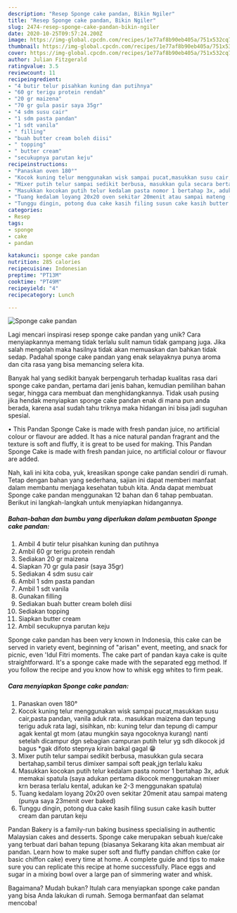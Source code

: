 ```yaml
---
description: "Resep Sponge cake pandan, Bikin Ngiler"
title: "Resep Sponge cake pandan, Bikin Ngiler"
slug: 2474-resep-sponge-cake-pandan-bikin-ngiler
date: 2020-10-25T09:57:24.200Z
image: https://img-global.cpcdn.com/recipes/1e77af8b90eb405a/751x532cq70/sponge-cake-pandan-foto-resep-utama.jpg
thumbnail: https://img-global.cpcdn.com/recipes/1e77af8b90eb405a/751x532cq70/sponge-cake-pandan-foto-resep-utama.jpg
cover: https://img-global.cpcdn.com/recipes/1e77af8b90eb405a/751x532cq70/sponge-cake-pandan-foto-resep-utama.jpg
author: Julian Fitzgerald
ratingvalue: 3.5
reviewcount: 11
recipeingredient:
- "4 butir telur pisahkan kuning dan putihnya"
- "60 gr terigu protein rendah"
- "20 gr maizena"
- "70 gr gula pasir saya 35gr"
- "4 sdm susu cair"
- "1 sdm pasta pandan"
- "1 sdt vanila"
- " filling"
- "buah butter cream boleh diisi"
- " topping"
- " butter cream"
- "secukupnya parutan keju"
recipeinstructions:
- "Panaskan oven 180°"
- "Kocok kuning telur menggunakan wisk sampai pucat,masukkan susu cair,pasta pandan, vanila aduk rata.. masukkan maizena dan tepung terigu aduk rata lagi, sisihkan, nb: kuning telur dan tepung di campur agak kental gt mom (atau mungkin saya ngocoknya kurang) nanti setelah dicampur dgn sebagian campuran putih telur yg sdh dikocok jd bagus *gak difoto stepnya kirain bakal gagal 😁"
- "Mixer putih telur sampai sedikit berbusa, masukkan gula secara bertahap,sambil terus dimixer sampai soft peak,jgn terlalu kaku"
- "Masukkan kocokan putih telur kedalam pasta nomor 1 bertahap 3x, aduk memakai spatula (saya adukan pertama dikocok menggunakan mixer krn berasa terlalu kental, adukan ke 2-3 menggunakan spatula)"
- "Tuang kedalam loyang 20x20 oven sekitar 20menit atau sampai mateng (punya saya 23menit over baked)"
- "Tunggu dingin, potong dua cake kasih filing susun cake kasih butter cream dan parutan keju"
categories:
- Resep
tags:
- sponge
- cake
- pandan

katakunci: sponge cake pandan 
nutrition: 285 calories
recipecuisine: Indonesian
preptime: "PT13M"
cooktime: "PT49M"
recipeyield: "4"
recipecategory: Lunch

---
```



![Sponge cake pandan](https://img-global.cpcdn.com/recipes/1e77af8b90eb405a/751x532cq70/sponge-cake-pandan-foto-resep-utama.jpg)

Lagi mencari inspirasi resep sponge cake pandan yang unik? Cara menyiapkannya memang tidak terlalu sulit namun tidak gampang juga. Jika salah mengolah maka hasilnya tidak akan memuaskan dan bahkan tidak sedap. Padahal sponge cake pandan yang enak selayaknya punya aroma dan cita rasa yang bisa memancing selera kita.

Banyak hal yang sedikit banyak berpengaruh terhadap kualitas rasa dari sponge cake pandan, pertama dari jenis bahan, kemudian pemilihan bahan segar, hingga cara membuat dan menghidangkannya. Tidak usah pusing jika hendak menyiapkan sponge cake pandan enak di mana pun anda berada, karena asal sudah tahu triknya maka hidangan ini bisa jadi suguhan spesial.

• This Pandan Sponge Cake is made with fresh pandan juice, no artificial colour or flavour are added. It has a nice natural pandan fragrant and the texture is soft and fluffy, it is great to be used for making. This Pandan Sponge Cake is made with fresh pandan juice, no artificial colour or flavour are added.


Nah, kali ini kita coba, yuk, kreasikan sponge cake pandan sendiri di rumah. Tetap dengan bahan yang sederhana, sajian ini dapat memberi manfaat dalam membantu menjaga kesehatan tubuh kita. Anda dapat membuat Sponge cake pandan menggunakan 12 bahan dan 6 tahap pembuatan. Berikut ini langkah-langkah untuk menyiapkan hidangannya.

<!--inarticleads1-->

##### Bahan-bahan dan bumbu yang diperlukan dalam pembuatan Sponge cake pandan:

1. Ambil 4 butir telur pisahkan kuning dan putihnya
1. Ambil 60 gr terigu protein rendah
1. Sediakan 20 gr maizena
1. Siapkan 70 gr gula pasir (saya 35gr)
1. Sediakan 4 sdm susu cair
1. Ambil 1 sdm pasta pandan
1. Ambil 1 sdt vanila
1. Gunakan  filling
1. Sediakan buah butter cream boleh diisi
1. Sediakan  topping
1. Siapkan  butter cream
1. Ambil secukupnya parutan keju


Sponge cake pandan has been very known in Indonesia, this cake can be served in variety event, beginning of &#34;arisan&#34; event, meeting, and snack for picnic, even &#39;Idul Fitri moments. The cake part of pandan kaya cake is quite straightforward. It&#39;s a sponge cake made with the separated egg method. If you follow the recipe and you know how to whisk egg whites to firm peak. 

<!--inarticleads2-->

##### Cara menyiapkan Sponge cake pandan:

1. Panaskan oven 180°
1. Kocok kuning telur menggunakan wisk sampai pucat,masukkan susu cair,pasta pandan, vanila aduk rata.. masukkan maizena dan tepung terigu aduk rata lagi, sisihkan, nb: kuning telur dan tepung di campur agak kental gt mom (atau mungkin saya ngocoknya kurang) nanti setelah dicampur dgn sebagian campuran putih telur yg sdh dikocok jd bagus *gak difoto stepnya kirain bakal gagal 😁
1. Mixer putih telur sampai sedikit berbusa, masukkan gula secara bertahap,sambil terus dimixer sampai soft peak,jgn terlalu kaku
1. Masukkan kocokan putih telur kedalam pasta nomor 1 bertahap 3x, aduk memakai spatula (saya adukan pertama dikocok menggunakan mixer krn berasa terlalu kental, adukan ke 2-3 menggunakan spatula)
1. Tuang kedalam loyang 20x20 oven sekitar 20menit atau sampai mateng (punya saya 23menit over baked)
1. Tunggu dingin, potong dua cake kasih filing susun cake kasih butter cream dan parutan keju


Pandan Bakery is a family-run baking business specialising in authentic Malaysian cakes and desserts. Sponge cake merupakan sebuah kue/cake yang terbuat dari bahan tepung (biasanya Sekarang kita akan membuat air pandan. Learn how to make super soft and fluffy pandan chiffon cake (or basic chiffon cake) every time at home. A complete guide and tips to make sure you can replicate this recipe at home successfully. Place eggs and sugar in a mixing bowl over a large pan of simmering water and whisk. 

Bagaimana? Mudah bukan? Itulah cara menyiapkan sponge cake pandan yang bisa Anda lakukan di rumah. Semoga bermanfaat dan selamat mencoba!
